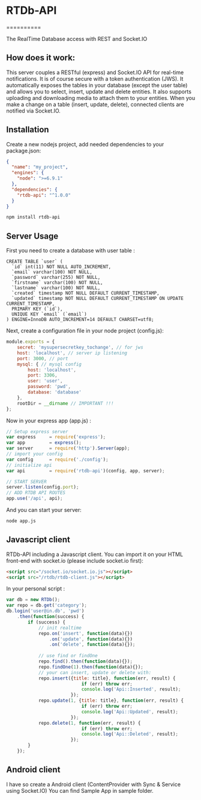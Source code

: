 # RTDb-API
==========

The RealTime Database access with REST and Socket.IO

How does it work:
-----------------

This server couples a RESTful (express) and Socket.IO API for real-time notifications. It is of course secure with a token authentication (JWS).
It automatically exposes the tables in your database (except the user table) and allows you to select, insert, update and delete entities.
It also supports uploading and downloading media to attach them to your entities.
When you make a change on a table (insert, update, delete), connected clients are notified via Socket.IO.

Installation
------------

Create a new nodejs project, add needed dependencies to your package.json:
```json
{
  "name": "my_project",
  "engines": {
    "node": ">=6.9.1"
  },
  "dependencies": {
    "rtdb-api": "^1.0.0" 
  }
}
```

```bash
npm install rtdb-api
```

Server Usage
------------

First you need to create a database with user table :

```mysql
CREATE TABLE `user` (
  `id` int(11) NOT NULL AUTO_INCREMENT,
  `email` varchar(100) NOT NULL,
  `password` varchar(255) NOT NULL,
  `firstname` varchar(100) NOT NULL,
  `lastname` varchar(100) NOT NULL,
  `created` timestamp NOT NULL DEFAULT CURRENT_TIMESTAMP,
  `updated` timestamp NOT NULL DEFAULT CURRENT_TIMESTAMP ON UPDATE CURRENT_TIMESTAMP,
  PRIMARY KEY (`id`),
  UNIQUE KEY `email` (`email`)
) ENGINE=InnoDB AUTO_INCREMENT=14 DEFAULT CHARSET=utf8;
```

Next, create a configuration file in your node project (config.js):
```javascript
module.exports = {
    secret: 'mysupersecretkey_tochange', // for jws
    host: 'localhost', // server ip listening
    port: 3000, // port
    mysql: { // mysql config
        host: 'localhost',
        port: 3306,
        user: 'user',
        password: 'pwd',
        database: 'database'
    },
    rootDir = __dirname // IMPORTANT !!!
};
```

Now in your express app (app.js) :

```javascript
// Setup express server
var express     = require('express');
var app         = express();
var server      = require('http').Server(app);
// import your config
var config      = require('./config');
// initialize api
var api         = require('rtdb-api')(config, app, server);

// START SERVER
server.listen(config.port);
// ADD RTDB API ROUTES
app.use('/api', api);
```

And you can start your server:

```bash
node app.js
```

Javascript client
-----------------

RTDb-API including a Javascript client.
You can import it on your HTML front-end with socket.io (please include socket.io first):

```html
<script src="/socket.io/socket.io.js"></script>
<script src="/rtdb/rtdb-client.js"></script>
```

In your personal script :
```javascript
var db = new RTDb();
var repo = db.get('category');
db.login('user@in.db', 'pwd')
    .then(function(success) {
        if (success) {
            // init realtime
            repo.on('insert', function(data){})
                .on('update', function(data){})
                .on('delete', function(data){});
            
            // use find or findOne
            repo.find().then(function(data){});
            repo.findOne(1).then(function(data){});
            // your can insert, update or delete with:
            repo.insert({title: title}, function(err, result) {
                            if (err) throw err;
                            console.log('Api::Inserted', result);
                        });
            repo.update(1, {title: title}, function(err, result) {
                            if (err) throw err;
                            console.log('Api::Updated', result);
                        });
            repo.delete(1, function(err, result) {
                            if (err) throw err;
                            console.log('Api::Deleted', result);
                        });
        }
    });
```

Android client
--------------

I have so create a Android client (ContentProvider with Sync & Service using Socket.IO)
You can find Sample App in sample folder.